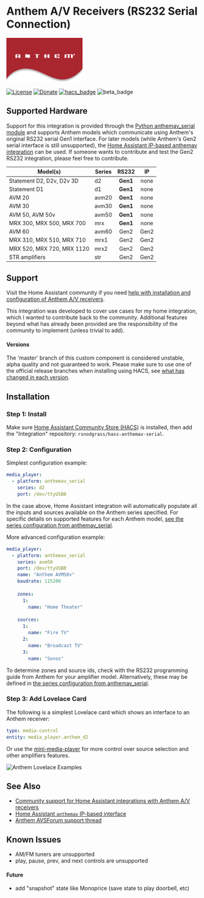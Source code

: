 # Anthem A/V Receivers (RS232 Serial Connection)

![Anthem Logo](https://github.com/rsnodgrass/hass-anthemav-serial/blob/master/anthemav.png?raw=true)

[![License](https://img.shields.io/badge/License-Apache%202.0-blue.svg)](https://opensource.org/licenses/Apache-2.0)
[![Donate](https://img.shields.io/badge/Donate-PayPal-green.svg)](https://www.paypal.com/cgi-bin/webscr?cmd=_donations&business=WREP29UDAMB6G)
[![hacs_badge](https://img.shields.io/badge/HACS-Default-orange.svg)](https://github.com/custom-components/hacs)
![beta_badge](https://img.shields.io/badge/maturity-Beta-yellow.png)

## Supported Hardware

Support for this integration is provided through the [Python anthemav_serial module](https://github.com/rsnodgrass/python-anthemav-serial) and supports Anthem models which communicate using Anthem's original RS232 serial Gen1 interface. For later models (while Anthem's Gen2 serial interface is still unsupported), the [Home Assistant IP-based anthemav integration](https://www.home-assistant.io/integrations/anthemav/) can be used. If someone wants to contribute and test the Gen2 RS232 integration, please feel free to contribute.

|  Model(s)                        | Series | RS232  | IP |
|  ------------------------------- | ------ |:------:|:--:|
|  Statement D2, D2v, D2v 3D       | d2     | **Gen1** | none |
|  Statement D1                    | d1     | **Gen1** | none |
|  AVM 20                          | avm20  | **Gen1** | none |
|  AVM 30                          | avm30  | **Gen1** | none |
|  AVM 50, AVM 50v                 | avm50  | **Gen1** | none |
|  MRX 300, MRX 500, MRX 700       | mrx    | **Gen1** | none |
|  AVM 60                          | avm60  | Gen2   | Gen2 |
|  MRX 310, MRX 510, MRX 710       | mrx1   | Gen2   | Gen2 |
|  MRX 520, MRX 720, MRX 1120      | mrx2   | Gen2   | Gen2 |
|  STR amplifiers                  | str    | Gen2   | Gen2 |

## Support

Visit the Home Assistant community if you need [help with installation and configuration of Anthem A/V receivers](https://community.home-assistant.io/t/anthem-line-of-receivers-and-pre-pros/1605/4).

This integration was developed to cover use cases for my home integration, which I wanted to contribute back to the community. Additional features beyond what has already been provided are the responsibility of the community to implement (unless trivial to add).

#### Versions

The 'master' branch of this custom component is considered unstable, alpha quality and not guaranteed to work.
Please make sure to use one of the official release branches when installing using HACS, see [what has changed in each version](https://github.com/rsnodgrass/hass-anthemav-serial/releases).

## Installation

### Step 1: Install

Make sure [Home Assistant Community Store (HACS)](https://github.com/custom-components/hacs) is installed,  then add the "Integration" repository: `rsnodgrass/hass-anthemav-serial`.

### Step 2: Configuration

Simplest configuration example:

```yaml
media_player:
  - platform: anthemav_serial
    series: d2
    port: /dev/ttyUSB0
```

In the case above, Home Assistant integration will automatically populate all the inputs and sources available on the Anthem series specified. For specific details on supported features for each Anthem model, [see the series configuration from anthemav_serial](https://github.com/rsnodgrass/python-anthemav-serial/tree/master/anthemav_serial/series).

More advanced configuration example:

```yaml
media_player:
  - platform: anthemav_serial
    series: avm50
    port: /dev/ttyUSB0
    name: "Anthem AVM50v"
    baudrate: 115200

    zones:
      1:
        name: "Home Theater"

    sources:
      1:
        name: "Fire TV"
      2:
        name: "Broadcast TV"
      3:
        name: "Sonos"
```

To determine zones and source ids, check with the RS232 programming guide from Anthem for your amplifier model. Alternatively, these may be defined in [the series configuration from anthemav_serial](https://github.com/rsnodgrass/python-anthemav-serial/tree/master/anthemav_serial/series).

### Step 3: Add Lovelace Card

The following is a simplest Lovelace card which shows an interface to an Anthem receiver:

```yaml
type: media-control
entity: media_player.anthem_d2
```

Or use the [mini-media-player](https://github.com/kalkih/mini-media-player) for more control over source selection and other amplifiers features.

![Anthem Lovelace Examples](https://github.com/rsnodgrass/hass-anthemav-serial/blob/master/lovelace/mediaplayer.png?raw=true)

## See Also

* [Community support for Home Assistant integrations with Anthem A/V receivers](https://community.home-assistant.io/t/anthem-line-of-receivers-and-pre-pros/1605/4)
* [Home Assistant `anthemav` IP-based interface](https://www.home-assistant.io/integrations/anthemav/)
* [Anthem AVSForum support thread]()

## Known Issues

* AM/FM tuners are unsupported
* play, pause, prev, and next controls are unsupported

#### Future

* add "snapshot" state like Monoprice (save state to play doorbell, etc)
